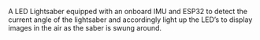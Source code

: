 A LED Lightsaber equipped with an onboard IMU and ESP32 to detect the current angle of the lightsaber and accordingly light up the LED’s to display images in the air as the saber is swung around.
